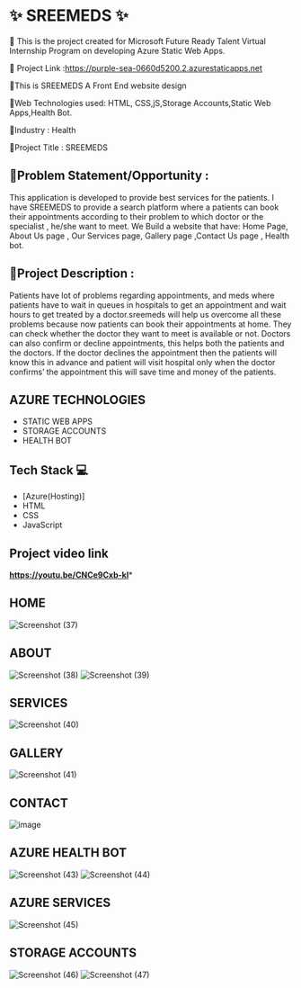 # ✨ SREEMEDS ✨

📌 This is the project created for Microsoft Future Ready Talent Virtual Internship Program on developing Azure Static Web Apps.

🎯 Project Link :https://purple-sea-0660d5200.2.azurestaticapps.net

🚩This is SREEMEDS A Front End website design

📡Web Technologies used: HTML, CSS,jS,Storage Accounts,Static Web Apps,Health Bot.

💼Industry : Health

🚩Project Title : SREEMEDS

## 📙Problem Statement/Opportunity :
This application is developed to provide best services for the patients. I have SREEMEDS to provide a search platform where a patients can book their appointments according to their problem to which doctor or the specialist , he/she want to meet. We Build a website that have: Home Page, About Us page , Our Services page, Gallery page ,Contact Us page , Health bot.

## 📝Project Description :
Patients have lot of problems regarding appointments, and meds where patients have to wait in queues in hospitals to get an appointment and wait hours to get treated by a doctor.sreemeds will help us overcome all these problems because now patients can book their appointments at home. They can check whether the doctor they want to meet is available or not. Doctors can also confirm or decline appointments, this helps both the patients and the doctors. If the doctor declines the appointment then the patients will know this in advance and patient will visit hospital only when the doctor confirms’ the appointment this will save time and money of the patients.

## AZURE TECHNOLOGIES
  - STATIC WEB APPS
  - STORAGE ACCOUNTS
  - HEALTH BOT
## Tech Stack 💻

- [Azure(Hosting)]
- HTML
- CSS
- JavaScript

## Project video link

****https://youtu.be/CNCe9Cxb-kI*****

## HOME
![Screenshot (37)](https://user-images.githubusercontent.com/121965552/219843600-2f2bde16-b25f-4e67-8919-ab2effa53432.png)

## ABOUT
![Screenshot (38)](https://user-images.githubusercontent.com/121965552/219843617-1f474878-d71d-4bad-942d-64ed01d88812.png)
![Screenshot (39)](https://user-images.githubusercontent.com/121965552/219843641-450b4bae-207d-4782-8ca7-bdd1eb419ecc.png)

## SERVICES
![Screenshot (40)](https://user-images.githubusercontent.com/121965552/219843669-0e067368-568f-4fbd-95e6-1197fead9595.png)

## GALLERY
![Screenshot (41)](https://user-images.githubusercontent.com/121965552/219843687-ac5c9884-74c7-41e7-a094-eb09b8393042.png)

## CONTACT
![image](https://user-images.githubusercontent.com/121965552/219843734-eace4398-8fa5-4f7d-82f5-73b13faf8c6f.png)

## AZURE HEALTH BOT
![Screenshot (43)](https://user-images.githubusercontent.com/121965552/219843758-ef2ea574-9372-45f1-b045-f187efc6599b.png)
![Screenshot (44)](https://user-images.githubusercontent.com/121965552/219843764-021b835d-fe1d-43fd-93f7-47dd5a35d94b.png)

## AZURE SERVICES
![Screenshot (45)](https://user-images.githubusercontent.com/121965552/219843830-72d8883b-4e14-4bef-9a30-bac374e857ce.png)

## STORAGE ACCOUNTS
![Screenshot (46)](https://user-images.githubusercontent.com/121965552/219843837-f1137235-facd-4e2f-bc7b-bbfba4f42b14.png)
![Screenshot (47)](https://user-images.githubusercontent.com/121965552/219843844-d8069b2c-620a-4ac9-b1a2-1e63a98969d5.png)
